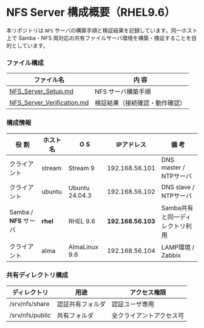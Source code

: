 # NFS Server 構成概要（RHEL9.6） 
本リポジトリは `NFS` サーバの構築手順と検証結果を記録しています。同一ホスト上で Samba・NFS 両対応の共有ファイルサーバ環境を構築・検証することを目的としています。

### ファイル構成  
| ファイル名 | 内 容 |
|-------------|------|
| [NFS_Server_Setup.md](./NFS_Server_Setup.md) | NFS サーバ構築手順 |
| [NFS_Server_Verification.md](./NFS_Server_Verification.md) | 検証結果（接続確認・動作確認） |

### 構成情報  
| 役 割 | ホスト名 | O S | IPアドレス | 備 考 |
|------|---------|----|-------------|------|
| クライアント | stream | Stream 9 | 192.168.56.101 | DNS master / NTPサーバ |
| クライアント | ubuntu | Ubuntu 24.04.3 | 192.168.56.102 | DNS slave / NTPサーバ |
| Samba / **NFS** サーバ | **rhel** | RHEL 9.6 | **192.168.56.103** | Samba共有と同一ディレクトリ利用 |
| クライアント | alma | AlmaLinux 9.6 | 192.168.56.104 | LAMP環境 / Zabbix |

### 共有ディレクトリ構成  
| ディレクトリ | 用途 | アクセス権限 |
|---------------|------|----------------|
| /srv/nfs/share | 認証共有フォルダ | 認証ユーザ専用 |
| /srv/nfs/public | 共有フォルダ | 全クライアントアクセス可|
